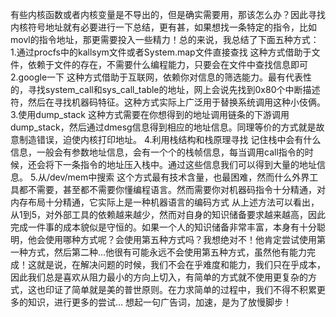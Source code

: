 有些内核函数或者内核变量是不导出的，但是确实需要用，那该怎么办？因此寻找内核符号地址就有必要进行一下总结，更有甚，如果想找一条特定的指令，比如movl的指令地址，那更需要投入一些精力！总的来说，我总结了下面五种方式：
1.通过procfs中的kallsym文件或者System.map文件直接查找
这种方式借助于文件，依赖于文件的存在，不需要什么编程能力，只要会在文件中查找信息即可
2.google一下
这种方式借助于互联网，依赖你对信息的筛选能力。最有代表性的，寻找system_call和sys_call_table的地址，网上会说先找到0x80个中断描述符，然后在寻找机器码特征。这种方式实际上广泛用于替换系统调用这种小伎俩。
3.使用dump_stack
这种方式需要在你想得到的地址调用链条的下游调用dump_stack，然后通过dmesg信息得到相应的地址信息。同理等价的方式就是故意制造错误，迫使内核打印地址。
4.利用栈结构和栈原理寻找
记住栈中会有什么信息，一般会有参数地址信息，会有一个个的栈帧信息，每当调用call指令的时候，还会将下一条指令的地址压入栈中。通过这些信息我们可以得到大量的地址信息。
5.从/dev/mem中搜索
这个方式最有技术含量，也最困难，然而什么外界工具都不需要，甚至都不需要你懂编程语言。然而需要你对机器码指令十分精通，对内存布局十分精通，它实际上是一种机器语言的编码方式
     从上述方法可以看出，从1到5，对外部工具的依赖越来越少，然而对自身的知识储备要求越来越高，因此完成一件事的成本貌似是守恒的。如果一个人的知识储备非常丰富，本身有十分聪明，他会使用哪种方式呢？会使用第五种方式吗？我想绝对不！他肯定尝试使用第一种方式，然后第二种...他很有可能永远不会使用第五种方式，虽然他有能力完成！这就是说，在解决问题的时候，我们不会在乎难度和能力，我们只在乎成本，因此我们总是喜欢从阻力最小的方向上切入，有简单的方式就不使用更复杂的方式，这也印证了简单就是美的普世原则。在力求简单的过程中，我们不得不积累更多的知识，进行更多的尝试...
     想起一句广告词，加速，是为了放慢脚步！
